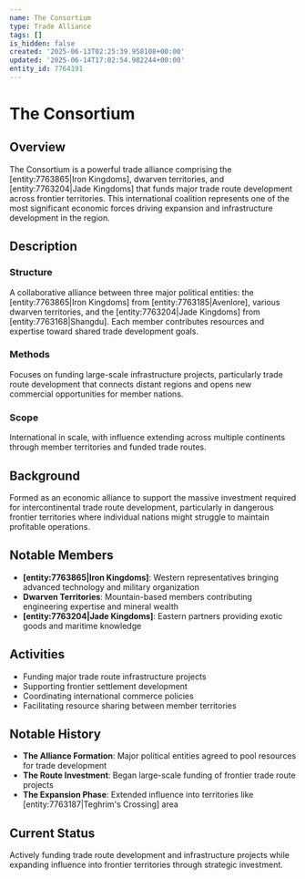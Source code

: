```yaml
---
name: The Consortium
type: Trade Alliance
tags: []
is_hidden: false
created: '2025-06-13T02:25:39.958108+00:00'
updated: '2025-06-14T17:02:54.982244+00:00'
entity_id: 7764191
---
```


# The Consortium

## Overview
The Consortium is a powerful trade alliance comprising the [entity:7763865|Iron Kingdoms], dwarven territories, and [entity:7763204|Jade Kingdoms] that funds major trade route development across frontier territories. This international coalition represents one of the most significant economic forces driving expansion and infrastructure development in the region.

## Description
### Structure
A collaborative alliance between three major political entities: the [entity:7763865|Iron Kingdoms] from [entity:7763185|Avenlore], various dwarven territories, and the [entity:7763204|Jade Kingdoms] from [entity:7763168|Shangdu]. Each member contributes resources and expertise toward shared trade development goals.

### Methods
Focuses on funding large-scale infrastructure projects, particularly trade route development that connects distant regions and opens new commercial opportunities for member nations.

### Scope
International in scale, with influence extending across multiple continents through member territories and funded trade routes.

## Background
Formed as an economic alliance to support the massive investment required for intercontinental trade route development, particularly in dangerous frontier territories where individual nations might struggle to maintain profitable operations.

## Notable Members
- **[entity:7763865|Iron Kingdoms]**: Western representatives bringing advanced technology and military organization
- **Dwarven Territories**: Mountain-based members contributing engineering expertise and mineral wealth
- **[entity:7763204|Jade Kingdoms]**: Eastern partners providing exotic goods and maritime knowledge

## Activities
- Funding major trade route infrastructure projects
- Supporting frontier settlement development
- Coordinating international commerce policies
- Facilitating resource sharing between member territories

## Notable History
- **The Alliance Formation**: Major political entities agreed to pool resources for trade development
- **The Route Investment**: Began large-scale funding of frontier trade route projects
- **The Expansion Phase**: Extended influence into territories like [entity:7763187|Teghrim's Crossing] area

## Current Status
Actively funding trade route development and infrastructure projects while expanding influence into frontier territories through strategic investment.